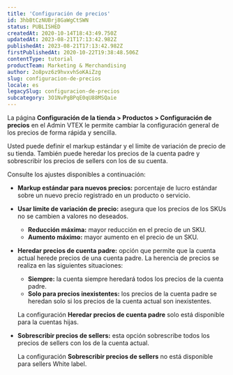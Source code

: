 ```yaml
---
title: 'Configuración de precios'
id: 3hbBtCzNUBrj8GaWgCtSWN
status: PUBLISHED
createdAt: 2020-10-14T18:43:49.750Z
updatedAt: 2023-08-21T17:13:42.982Z
publishedAt: 2023-08-21T17:13:42.982Z
firstPublishedAt: 2020-10-22T19:38:48.506Z
contentType: tutorial
productTeam: Marketing & Merchandising
author: 2o8pvz6z9hvxvhSoKAiZzg
slug: configuracion-de-precios
locale: es
legacySlug: configuracion-de-precios
subcategory: 3O1NvPgBPqE0qU88MSQaie
---
```


La página **Configuración de la tienda > Productos > Configuración de precios** en el Admin VTEX le permite cambiar la configuración general de los precios de forma rápida y sencilla.

Usted puede definir el markup estándar y el límite de variación de precio de su tienda. También puede heredar los precios de la cuenta padre y sobrescribir los precios de sellers con los de su cuenta. 

Consulte los ajustes disponibles a continuación:

- **Markup estándar para nuevos precios:** porcentaje de lucro estándar sobre un nuevo precio registrado en un producto o servicio.
- **Usar límite de variación de precio:** asegura que los precios de los SKUs no se cambien a valores no deseados.
  - **Reducción máxima:** mayor reducción en el precio de un SKU.
  - **Aumento máximo:** mayor aumento en el precio de un SKU. 
- **Heredar precios de cuenta padre:** opción que permite que la cuenta actual herede precios de una cuenta padre. La herencia de precios se realiza en las siguientes situaciones: 
  - **Siempre:** la cuenta siempre heredará todos los precios de la cuenta padre. 
  - **Solo para precios inexistentes:** los precios de la cuenta padre se heredan solo si los precios de la cuenta actual son inexistentes. 

  <div class = "alet alert-info">
    <p>La configuración <b>Heredar precios de cuenta padre</b> solo está disponible para la cuentas hijas.</p>
  </div>

- **Sobrescribir precios de sellers:**  esta opción sobrescribe todos los precios de sellers con los de la cuenta actual.

  <div class = "alert alert-info">
    <p>La configuración <b>Sobrescribir precios de sellers</b> no está disponible para sellers White label.</p>
  </div>
